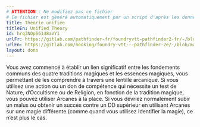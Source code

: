 ```yaml
---
# ATTENTION : Ne modifiez pas ce fichier
# Ce fichier est généré automatiquement par un script d'après les données du module Foundry VTT officiel et de sa traduction
title: Théorie unifiée
titleEn: Unified Theory
id: hrq3NOpS6148aVY1
urlFr: https://gitlab.com/pathfinder-fr/foundryvtt-pathfinder2-fr/-/blob/master/data/feats/hrq3NOpS6148aVY1.htm
urlEn: https://gitlab.com/hooking/foundry-vtt---pathfinder-2e/-/blob/master/packs/data/feats.db/unified-theory.json
layout: dons
---
```

Vous avez commencé à établir un lien significatif entre les fondements communs des quatre traditions magiques et les essences magiques, vous permettant de les comprendre à travers une lentille arcanique. Si vous utilisez une action ou un don de compétence qui nécessite un test de Nature, d’Occultisme ou de Religion, en fonction de la tradition magique, vous pouvez utiliser Arcanes à la place. Si vous devriez normalement subir un malus ou obtenir un succès contre un DD supérieur en utilisant Arcanes sur une magie différente (comme quand vous utilisez Identifier la magie), ce n’est plus le cas.
